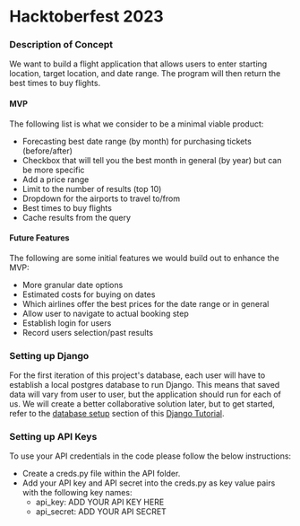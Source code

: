 # Hacktoberfest 2023

### Description of Concept

We want to build a flight application that allows users to enter starting location, target location, and date range. 
The program will then return the best times to buy flights.

#### MVP
The following list is what we consider to be a minimal viable product:

- Forecasting best date range (by month) for purchasing tickets (before/after)
- Checkbox that will tell you the best month in general (by year) but can be more specific
- Add a price range
- Limit to the number of results (top 10)
- Dropdown for the airports to travel to/from
- Best times to buy flights
- Cache results from the query

#### Future Features
The following are some initial features we would build out to enhance the MVP: 

- More granular date options
- Estimated costs for buying on dates
- Which airlines offer the best prices for the date range or in general
- Allow user to navigate to actual booking step
- Establish login for users
- Record users selection/past results

### Setting up Django

For the first iteration of this project's database, each user will have to establish a local postgres database to 
run Django. This means that saved data will vary from user to user, but the application should run for each of us. 
We will create a better collaborative solution later, but to get started, refer to the 
[database setup](https://www.spiano.dev/djangoTutorial/#database_setup) 
section of this 
[Django Tutorial](https://www.spiano.dev/djangoTutorial/). 


### Setting up API Keys

To use your API credentials in the code please follow the below instructions:
- Create a creds.py file within the API folder.
- Add your API key and API secret into the creds.py as key value pairs with the following key names:
  - api_key: ADD YOUR API KEY HERE
  - api_secret: ADD YOUR API SECRET

